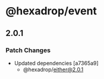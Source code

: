 # @hexadrop/event

## 2.0.1

### Patch Changes

- Updated dependencies [a7365a9]
  - @hexadrop/either@2.0.1
